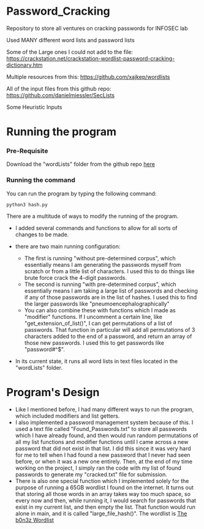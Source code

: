 # Password_Cracking
Repository to store all ventures on cracking passwords for INFOSEC lab

Used MANY different word lists and password lists

Some of the Large ones I could not add to the file:
https://crackstation.net/crackstation-wordlist-password-cracking-dictionary.htm

Multiple resources from this:
https://github.com/xajkep/wordlists

All of the input files from this github repo:
https://github.com/danielmiessler/SecLists

Some Heuristic Inputs

# Running the program
### Pre-Requisite
Download the "wordLists" folder from the github repo [here](https://github.com/Gouldilocks/Password_Cracking/tree/master/wordLists)


### Running the command
You can run the program by typing the following command:
```
python3 hash.py
```

There are a multitude of ways to modify the running of the program.
* I added several commands and functions to allow for all sorts of changes to be made.
* there are two main running configuration:
  * The first is running "without pre-determined corpus", which essentially means I am generating the passwords myself from scratch or from a little list of characters. I used this to do things like brute force crack the 4-digit passwords.
  * The second is running "with pre-determined corpus", which essentially means I am taking a large list of passwords and checking if any of those passwords are in the list of hashes. I used this to find the larger passwords like "pneumoencephalographically"
  * You can also combine these with functions which I made as "modifier" functions. If I uncomment a certain line, like "get_extension_of_list()", I can get permutations of a list of passwords. That function in particular will add all permutations of 3 characters added to the end of a password, and return an array of those new passwords. I used this to get passwords like "password#^$".

* In its current state, it runs all word lists in text files located in the "wordLists" folder.

# Program's Design
* Like I mentioned before, I had many different ways to run the program, which included modifiers and list getters.
* I also implemented a password management system because of this. I used a text file called "Found_Passwords.txt" to store all passwords which I have already found, and then would run random permutations of all my list functions and modifier functions until I came across a new password that did not exist in that list. I did this since it was very hard for me to tell when I had found a new password that I never had seen before, or when it was a new one entirely. Then, at the end of my time working on the project, I simply ran the code with my list of found passwords to generate my "cracked.txt" file for submission.
* There is also one special function which I implemented solely for the purpose of running a 65GB wordlist I found on the internet. It turns out that storing all those words in an array takes way too much space, so every now and then, while running it, I would search for passwords that exist in my current list, and then empty the list. That function would run alone in main, and it is called "large_file_hash()". The wordlist is [The b0n3z Wordlist](http://download.g0tmi1k.com/wordlists/large/b0n3z-wordlist-sorted_REPACK-69.3GB.7z)
